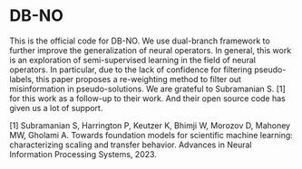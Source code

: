 # DB-NO
This is the official code for DB-NO.
We use dual-branch framework to further improve the generalization of neural operators. In general, this work is an exploration of semi-supervised learning in the field of neural operators. 
In particular, due to the lack of confidence for filtering pseudo-labels, this paper proposes a re-weighting method to filter out misinformation in pseudo-solutions.
We are grateful to Subramanian S. [1] for this work as a follow-up to their work. And their open source code has given us a lot of support.

[1] Subramanian S, Harrington P, Keutzer K, Bhimji W, Morozov D, Mahoney MW, Gholami A. Towards foundation models for scientific machine learning: characterizing
scaling and transfer behavior. Advances in Neural Information Processing Systems, 2023.
